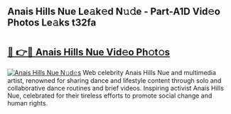 ## Anais Hills Nue Le𝚊k𝚎d N𝚞𝚍e - Part-A1D Vid𝚎o Photos Le𝚊ks t32fa

# <h2><a href="http://fb35lm6.evod.top/?m=Anais+Hills+Nue">🔗 👉🔴 Anais Hills Nue Vid𝚎o Ph𝚘t𝚘s</a></h2>

[![Anais Hills Nue N𝚞d𝚎s](https://i.imgur.com/8V9OHl7.gif)](http://fb35lm6.evod.top/?m=Anais+Hills+Nue)
Web celebrity Anais Hills Nue and multimedia artist, renowned for sharing dance and lifestyle content through solo and collaborative dance routines and brief videos. Inspiring activist Anais Hills Nue, celebrated for their tireless efforts to promote social change and human rights. 
